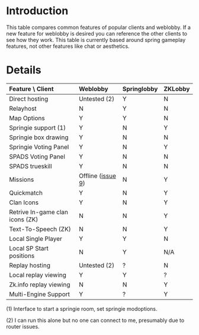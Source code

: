 # Introduction #

This table compares common features of popular clients and weblobby. If a new feature for weblobby is desired you can reference the other clients to see how they work. This table is currently based around spring gameplay features, not other features like chat or aesthetics.


# Details #

| **Feature \ Client** | **Weblobby** | **Springlobby** | **ZKLobby** |
|:---------------------|:-------------|:----------------|:------------|
| Direct hosting       | Untested (2) | Y               | N           |
| Relayhost            | N            | Y               | N           |
| Map Options          | Y            | Y               | N           |
| Springie support (1) | Y            | N               | Y           |
| Springie box drawing | Y            | N               | N           |
| Springie Voting Panel | Y            | N               | Y           |
| SPADS Voting Panel   | Y            | N               | N           |
| SPADS trueskill      | Y            | N               | N           |
| Missions             | Offline ([issue 9](https://code.google.com/p/springweblobby/issues/detail?id=9)) | N               | Y           |
| Quickmatch           | Y            | N               | Y           |
| Clan Icons           | Y            | N               | Y           |
| Retrive In-game clan icons (ZK) | N            | N               | Y           |
| Text-To-Speech (ZK)  | N            | N               | Y           |
| Local Single Player  | Y            | Y               | N           |
| Local SP Start positions | N            | Y               | N/A         |
| Replay hosting       | Untested (2) | ?               | N           |
| Local replay viewing | Y            | Y               | ?           |
| Zk.info replay viewing | N            | N               | Y           |
| Multi-Engine Support | Y            | ?               | Y           |

(1) Interface to start a springie room, set springie modoptions.

(2) I can run this alone but no one can connect to me, presumably due to router issues.